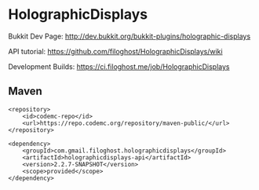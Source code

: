 HolographicDisplays
===================

Bukkit Dev Page: http://dev.bukkit.org/bukkit-plugins/holographic-displays

API tutorial: https://github.com/filoghost/HolographicDisplays/wiki

Development Builds: https://ci.filoghost.me/job/HolographicDisplays

## Maven
```
<repository>
    <id>codemc-repo</id>
    <url>https://repo.codemc.org/repository/maven-public/</url>
</repository>
```

```
<dependency>
    <groupId>com.gmail.filoghost.holographicdisplays</groupId>
    <artifactId>holographicdisplays-api</artifactId>
    <version>2.2.7-SNAPSHOT</version>
    <scope>provided</scope>
</dependency>
```
